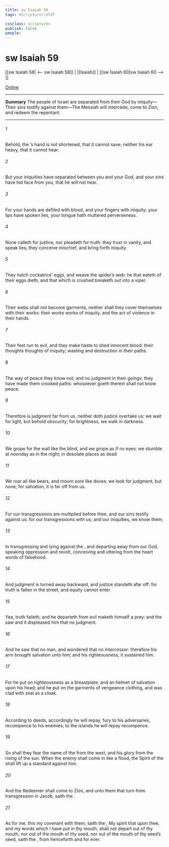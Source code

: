 ```yaml
---
title: sw Isaiah 59
tags: #Scriptures\OldT

cssclass: scriptures
publish: false
people:
---
```


# sw Isaiah 59
[[sw Isaiah 58| <-- sw Isaiah 58]] | [[Isaiah]] | [[sw Isaiah 60|sw Isaiah 60 --> ]]

[Online](https://churchofjesuschrist.org/study/scriptures/ot/isa/59?lang=eng)

---
__Summary__
The people of Israel are separated from their God by iniquity—Their sins testify against them—The Messiah will intercede, come to Zion, and redeem the repentant.

---
###### 1 
Behold, the ’s hand is not shortened, that it cannot save; neither his ear heavy, that it cannot hear:

###### 2 
But your iniquities have separated between you and your God, and your sins have hid  face from you, that he will not hear.

###### 3 
For your hands are defiled with blood, and your fingers with iniquity; your lips have spoken lies, your tongue hath muttered perverseness.

###### 4 
None calleth for justice, nor  pleadeth for truth: they trust in vanity, and speak lies; they conceive mischief, and bring forth iniquity.

###### 5 
They hatch cockatrice’ eggs, and weave the spider’s web: he that eateth of their eggs dieth, and that which is crushed breaketh out into a viper.

###### 6 
Their webs shall not become garments, neither shall they cover themselves with their works: their works  works of iniquity, and the act of violence  in their hands.

###### 7 
Their feet run to evil, and they make haste to shed innocent blood: their thoughts  thoughts of iniquity; wasting and destruction  in their paths.

###### 8 
The way of peace they know not; and  no judgment in their goings: they have made them crooked paths: whosoever goeth therein shall not know peace.

###### 9 
Therefore is judgment far from us, neither doth justice overtake us: we wait for light, but behold obscurity; for brightness,  we walk in darkness.

###### 10 
We grope for the wall like the blind, and we grope as if  no eyes: we stumble at noonday as in the night;  in desolate places as dead 

###### 11 
We roar all like bears, and mourn sore like doves: we look for judgment, but  none; for salvation,  it is far off from us.

###### 12 
For our transgressions are multiplied before thee, and our sins testify against us: for our transgressions  with us; and  our iniquities, we know them;

###### 13 
In transgressing and lying against the , and departing away from our God, speaking oppression and revolt, conceiving and uttering from the heart words of falsehood.

###### 14 
And judgment is turned away backward, and justice standeth afar off: for truth is fallen in the street, and equity cannot enter.

###### 15 
Yea, truth faileth; and he  departeth from evil maketh himself a prey: and the  saw  and it displeased him that  no judgment.

###### 16 
And he saw that  no man, and wondered that  no intercessor: therefore his arm brought salvation unto him; and his righteousness, it sustained him.

###### 17 
For he put on righteousness as a breastplate, and an helmet of salvation upon his head; and he put on the garments of vengeance  clothing, and was clad with zeal as a cloak.

###### 18 
According to  deeds, accordingly he will repay, fury to his adversaries, recompence to his enemies; to the islands he will repay recompence.

###### 19 
So shall they fear the name of the  from the west, and his glory from the rising of the sun. When the enemy shall come in like a flood, the Spirit of the  shall lift up a standard against him.

###### 20 
And the Redeemer shall come to Zion, and unto them that turn from transgression in Jacob, saith the .

###### 21 
As for me, this  my covenant with them, saith the ; My spirit that  upon thee, and my words which I have put in thy mouth, shall not depart out of thy mouth, nor out of the mouth of thy seed, nor out of the mouth of thy seed’s seed, saith the , from henceforth and for ever.

